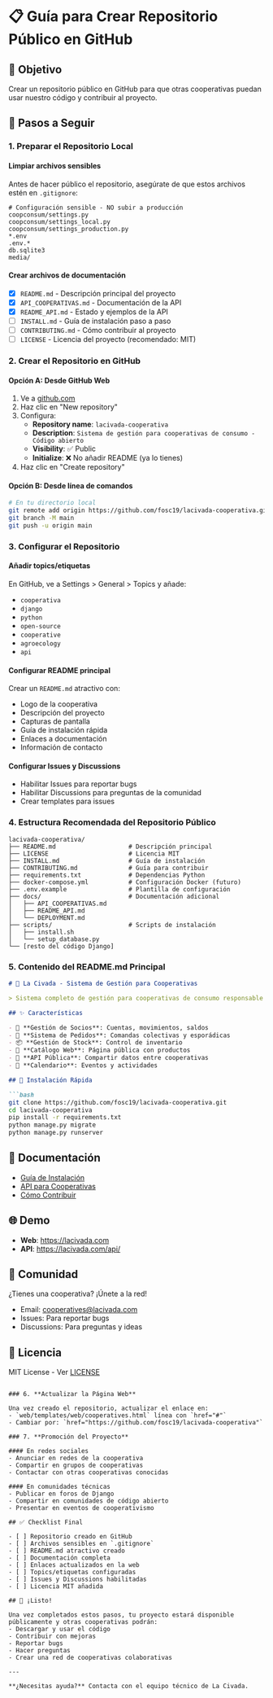 # 📋 Guía para Crear Repositorio Público en GitHub

## 🎯 Objetivo
Crear un repositorio público en GitHub para que otras cooperativas puedan usar nuestro código y contribuir al proyecto.

## 📝 Pasos a Seguir

### 1. **Preparar el Repositorio Local**

#### Limpiar archivos sensibles
Antes de hacer público el repositorio, asegúrate de que estos archivos estén en `.gitignore`:
```
# Configuración sensible - NO subir a producción
coopconsum/settings.py
coopconsum/settings_local.py
coopconsum/settings_production.py
*.env
.env.*
db.sqlite3
media/
```

#### Crear archivos de documentación
- [x] `README.md` - Descripción principal del proyecto
- [x] `API_COOPERATIVAS.md` - Documentación de la API
- [x] `README_API.md` - Estado y ejemplos de la API
- [ ] `INSTALL.md` - Guía de instalación paso a paso
- [ ] `CONTRIBUTING.md` - Cómo contribuir al proyecto
- [ ] `LICENSE` - Licencia del proyecto (recomendado: MIT)

### 2. **Crear el Repositorio en GitHub**

#### Opción A: Desde GitHub Web
1. Ve a [github.com](https://github.com)
2. Haz clic en "New repository"
3. Configura:
   - **Repository name**: `lacivada-cooperativa`
   - **Description**: `Sistema de gestión para cooperativas de consumo - Código abierto`
   - **Visibility**: ✅ Public
   - **Initialize**: ❌ No añadir README (ya lo tienes)
4. Haz clic en "Create repository"

#### Opción B: Desde línea de comandos
```bash
# En tu directorio local
git remote add origin https://github.com/fosc19/lacivada-cooperativa.git
git branch -M main
git push -u origin main
```

### 3. **Configurar el Repositorio**

#### Añadir topics/etiquetas
En GitHub, ve a Settings > General > Topics y añade:
- `cooperativa`
- `django`
- `python`
- `open-source`
- `cooperative`
- `agroecology`
- `api`

#### Configurar README principal
Crear un `README.md` atractivo con:
- Logo de la cooperativa
- Descripción del proyecto
- Capturas de pantalla
- Guía de instalación rápida
- Enlaces a documentación
- Información de contacto

#### Configurar Issues y Discussions
- Habilitar Issues para reportar bugs
- Habilitar Discussions para preguntas de la comunidad
- Crear templates para issues

### 4. **Estructura Recomendada del Repositorio Público**

```
lacivada-cooperativa/
├── README.md                    # Descripción principal
├── LICENSE                      # Licencia MIT
├── INSTALL.md                   # Guía de instalación
├── CONTRIBUTING.md              # Guía para contribuir
├── requirements.txt             # Dependencias Python
├── docker-compose.yml           # Configuración Docker (futuro)
├── .env.example                 # Plantilla de configuración
├── docs/                        # Documentación adicional
│   ├── API_COOPERATIVAS.md
│   ├── README_API.md
│   └── DEPLOYMENT.md
├── scripts/                     # Scripts de instalación
│   ├── install.sh
│   └── setup_database.py
└── [resto del código Django]
```

### 5. **Contenido del README.md Principal**

```markdown
# 🌱 La Civada - Sistema de Gestión para Cooperativas

> Sistema completo de gestión para cooperativas de consumo responsable

## ✨ Características

- 👥 **Gestión de Socios**: Cuentas, movimientos, saldos
- 🛒 **Sistema de Pedidos**: Comandas colectivas y esporádicas  
- 📦 **Gestión de Stock**: Control de inventario
- 🏪 **Catálogo Web**: Página pública con productos
- 🤝 **API Pública**: Compartir datos entre cooperativas
- 📅 **Calendario**: Eventos y actividades

## 🚀 Instalación Rápida

```bash
git clone https://github.com/fosc19/lacivada-cooperativa.git
cd lacivada-cooperativa
pip install -r requirements.txt
python manage.py migrate
python manage.py runserver
```

## 📖 Documentación

- [Guía de Instalación](INSTALL.md)
- [API para Cooperativas](docs/API_COOPERATIVAS.md)
- [Cómo Contribuir](CONTRIBUTING.md)

## 🌐 Demo

- **Web**: https://lacivada.com
- **API**: https://lacivada.com/api/

## 🤝 Comunidad

¿Tienes una cooperativa? ¡Únete a la red!
- Email: cooperatives@lacivada.com
- Issues: Para reportar bugs
- Discussions: Para preguntas y ideas

## 📄 Licencia

MIT License - Ver [LICENSE](LICENSE)
```

### 6. **Actualizar la Página Web**

Una vez creado el repositorio, actualizar el enlace en:
- `web/templates/web/cooperatives.html` línea con `href="#"`
- Cambiar por: `href="https://github.com/fosc19/lacivada-cooperativa"`

### 7. **Promoción del Proyecto**

#### En redes sociales
- Anunciar en redes de la cooperativa
- Compartir en grupos de cooperativas
- Contactar con otras cooperativas conocidas

#### En comunidades técnicas
- Publicar en foros de Django
- Compartir en comunidades de código abierto
- Presentar en eventos de cooperativismo

## ✅ Checklist Final

- [ ] Repositorio creado en GitHub
- [ ] Archivos sensibles en `.gitignore`
- [ ] README.md atractivo creado
- [ ] Documentación completa
- [ ] Enlaces actualizados en la web
- [ ] Topics/etiquetas configuradas
- [ ] Issues y Discussions habilitadas
- [ ] Licencia MIT añadida

## 🎉 ¡Listo!

Una vez completados estos pasos, tu proyecto estará disponible públicamente y otras cooperativas podrán:
- Descargar y usar el código
- Contribuir con mejoras
- Reportar bugs
- Hacer preguntas
- Crear una red de cooperativas colaborativas

---

**¿Necesitas ayuda?** Contacta con el equipo técnico de La Civada.